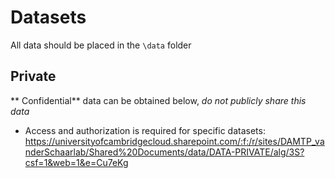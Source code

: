 # Datasets

All data should be placed in the ``\data`` folder

## Private
** Confidential** data can be obtained below, *do not publicly share this data*
* Access and authorization is required for specific datasets: https://universityofcambridgecloud.sharepoint.com/:f:/r/sites/DAMTP_vanderSchaarlab/Shared%20Documents/data/DATA-PRIVATE/alg/3S?csf=1&web=1&e=Cu7eKg
